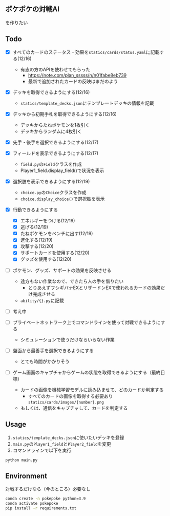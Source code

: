 ## ポケポケの対戦AI
を作りたい

## Todo
- [x] すべてのカードのステータス・効果を`statics/cards/status.yaml`に記載する(12/16)
    - 有志の方のAPIを使わせてもらった
        - https://note.com/plan_sssss/n/n01fabe8eb739
        - 最新で追加されたカードの反映はまだのよう

- [x] デッキを取得できるようにする(12/16)
    - `statics/template_decks.json`にテンプレートデッキの情報を記載

- [x] デッキから初期手札を取得できるようにする(12/16)
    - デッキからたねポケモンを1枚引く
    - デッキからランダムに4枚引く

- [x] 先手・後手を選択できるようにする(12/17)
  
- [x] フィールドを表示できるようにする(12/17)
    - `field.py`の`Field`クラスを作成
    - Player1_field.display_field()で状況を表示

- [x] 選択肢を表示できるようにする(12/19)
    - `choice.py`の`Choice`クラスを作成
    - `choice.display_choice()`で選択肢を表示
  
- [x] 行動できるようにする
    - [x] エネルギーをつける(12/19)
    - [x] 逃げる(12/19)
    - [x] たねポケモンをベンチに出す(12/19)
    - [x] 進化する(12/19)
    - [x] 攻撃する(12/20)
    - [x] サポートカードを使用する(12/20)
    - [x] グッズを使用する(12/20)
  
- [ ] ポケモン、グッズ、サポートの効果を反映させる
    - 途方もない作業なので、できたら人の手を借りたい
        - とりあえずフシギバナEXとリザードンEXで使われるカードの効果だけ完成させる
    - `ability/{}.py`に記載 

- [ ] 考え中
  
- [ ] プライベートネットワーク上でコマンドラインを使って対戦できるようにする
    - シミュレーションで使うだけならいらない作業

- [ ] 盤面から最善手を選択できるようにする
    - とても時間がかかりそう

- [ ] ゲーム画面のキャプチャからゲームの状態を取得できるようにする（最終目標）
    - カードの画像を機械学習モデルに読み込ませて、どのカードか判定する
        - すべてのカードの画像を取得する必要あり `statics/cards/images/{number}.png`
    - もしくは、通信をキャプチャして、カードを判定する

## Usage
1. `statics/template_decks.json`に使いたいデッキを登録
2. `main.py`の`Player1_field`と`Player2_field`を変更
3. コマンドラインで以下を実行
```bash
python main.py
```

## Environment
対戦するだけなら（今のところ）必要なし
```bash
conda create -n pokepoke python=3.9
conda activate pokepoke
pip install -r requirements.txt
```